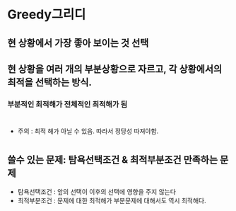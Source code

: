 # Greedy그리디
## 현 상황에서 가장 좋아 보이는 것 선택
## 현 상황을 여러 개의 부분상황으로 자르고, 각 상황에서의 최적을 선택하는 방식.
### 부분적인 최적해가 전체적인 최적해가 됨
#
- 주의 : 최적 해가 아닐 수 있음. 따라서 정당성 따져야함.
#
## 쓸수 있는 문제: 탐욕선택조건 & 최적부분조건 만족하는 문제
- 탐욕선택조건 : 앞의 선택이 이후의 선택에 영향을 주지 않는다
- 최적부분조건 : 문제에 대한 최적해가 부분문제에 대해서도 역시 최적해다.

